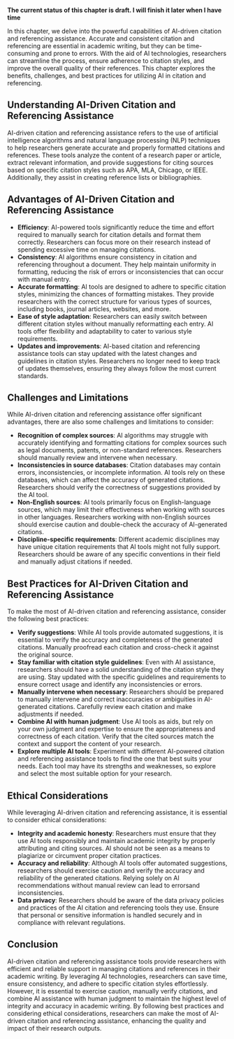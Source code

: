 **The current status of this chapter is draft. I will finish it later when I have time**

In this chapter, we delve into the powerful capabilities of AI-driven citation and referencing assistance. Accurate and consistent citation and referencing are essential in academic writing, but they can be time-consuming and prone to errors. With the aid of AI technologies, researchers can streamline the process, ensure adherence to citation styles, and improve the overall quality of their references. This chapter explores the benefits, challenges, and best practices for utilizing AI in citation and referencing.

Understanding AI-Driven Citation and Referencing Assistance
-----------------------------------------------------------

AI-driven citation and referencing assistance refers to the use of artificial intelligence algorithms and natural language processing (NLP) techniques to help researchers generate accurate and properly formatted citations and references. These tools analyze the content of a research paper or article, extract relevant information, and provide suggestions for citing sources based on specific citation styles such as APA, MLA, Chicago, or IEEE. Additionally, they assist in creating reference lists or bibliographies.

Advantages of AI-Driven Citation and Referencing Assistance
-----------------------------------------------------------

* **Efficiency**: AI-powered tools significantly reduce the time and effort required to manually search for citation details and format them correctly. Researchers can focus more on their research instead of spending excessive time on managing citations.
* **Consistency**: AI algorithms ensure consistency in citation and referencing throughout a document. They help maintain uniformity in formatting, reducing the risk of errors or inconsistencies that can occur with manual entry.
* **Accurate formatting**: AI tools are designed to adhere to specific citation styles, minimizing the chances of formatting mistakes. They provide researchers with the correct structure for various types of sources, including books, journal articles, websites, and more.
* **Ease of style adaptation**: Researchers can easily switch between different citation styles without manually reformatting each entry. AI tools offer flexibility and adaptability to cater to various style requirements.
* **Updates and improvements**: AI-based citation and referencing assistance tools can stay updated with the latest changes and guidelines in citation styles. Researchers no longer need to keep track of updates themselves, ensuring they always follow the most current standards.

Challenges and Limitations
--------------------------

While AI-driven citation and referencing assistance offer significant advantages, there are also some challenges and limitations to consider:

* **Recognition of complex sources**: AI algorithms may struggle with accurately identifying and formatting citations for complex sources such as legal documents, patents, or non-standard references. Researchers should manually review and intervene when necessary.
* **Inconsistencies in source databases**: Citation databases may contain errors, inconsistencies, or incomplete information. AI tools rely on these databases, which can affect the accuracy of generated citations. Researchers should verify the correctness of suggestions provided by the AI tool.
* **Non-English sources**: AI tools primarily focus on English-language sources, which may limit their effectiveness when working with sources in other languages. Researchers working with non-English sources should exercise caution and double-check the accuracy of AI-generated citations.
* **Discipline-specific requirements**: Different academic disciplines may have unique citation requirements that AI tools might not fully support. Researchers should be aware of any specific conventions in their field and manually adjust citations if needed.

Best Practices for AI-Driven Citation and Referencing Assistance
----------------------------------------------------------------

To make the most of AI-driven citation and referencing assistance, consider the following best practices:

* **Verify suggestions**: While AI tools provide automated suggestions, it is essential to verify the accuracy and completeness of the generated citations. Manually proofread each citation and cross-check it against the original source.
* **Stay familiar with citation style guidelines**: Even with AI assistance, researchers should have a solid understanding of the citation style they are using. Stay updated with the specific guidelines and requirements to ensure correct usage and identify any inconsistencies or errors.
* **Manually intervene when necessary**: Researchers should be prepared to manually intervene and correct inaccuracies or ambiguities in AI-generated citations. Carefully review each citation and make adjustments if needed.
* **Combine AI with human judgment**: Use AI tools as aids, but rely on your own judgment and expertise to ensure the appropriateness and correctness of each citation. Verify that the cited sources match the context and support the content of your research.
* **Explore multiple AI tools**: Experiment with different AI-powered citation and referencing assistance tools to find the one that best suits your needs. Each tool may have its strengths and weaknesses, so explore and select the most suitable option for your research.

Ethical Considerations
----------------------

While leveraging AI-driven citation and referencing assistance, it is essential to consider ethical considerations:

* **Integrity and academic honesty**: Researchers must ensure that they use AI tools responsibly and maintain academic integrity by properly attributing and citing sources. AI should not be seen as a means to plagiarize or circumvent proper citation practices.
* **Accuracy and reliability**: Although AI tools offer automated suggestions, researchers should exercise caution and verify the accuracy and reliability of the generated citations. Relying solely on AI recommendations without manual review can lead to errorsand inconsistencies.
* **Data privacy**: Researchers should be aware of the data privacy policies and practices of the AI citation and referencing tools they use. Ensure that personal or sensitive information is handled securely and in compliance with relevant regulations.

Conclusion
----------

AI-driven citation and referencing assistance tools provide researchers with efficient and reliable support in managing citations and references in their academic writing. By leveraging AI technologies, researchers can save time, ensure consistency, and adhere to specific citation styles effortlessly. However, it is essential to exercise caution, manually verify citations, and combine AI assistance with human judgment to maintain the highest level of integrity and accuracy in academic writing. By following best practices and considering ethical considerations, researchers can make the most of AI-driven citation and referencing assistance, enhancing the quality and impact of their research outputs.
